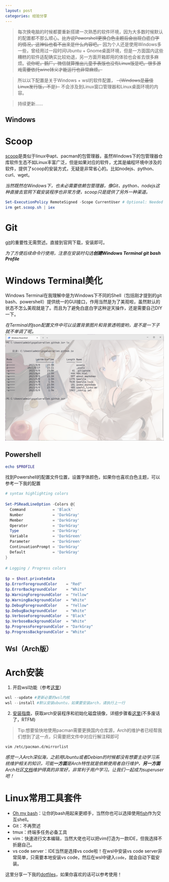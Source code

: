 ```yaml
---
layout: post
categories: 经验分享
---
```

> 每次换电脑的时候都要重新搭建一次熟悉的软件环境，因为大多数时候默认的配置都不那么顺心。~~比方说Powershell更换白色主题后会出现白底白字的情况，这神仙也看不出来是什么内容吧。~~ 因为个人还是使用Windows多一些，曾经用过一段时间Ubuntu + Gnome桌面环境，但是一方面国内这些糟糕的软件适配确实比较劝退，另一方面开箱即用的体验也会省去很多麻烦。~~说你呢，鹅厂，微信就算推出儿童手表版也没有Linux版是吧。很多游戏需要依托wine转义才能运行也非常麻烦。~~ 

> 所以以下配置是关于Windows + wsl的软件配置， ~~（Windows是最佳Linux发行版，不是）~~ 不会涉及到Linux窗口管理器和Linux桌面环境的内容。

> 持续更新……

Windows
---

# Scoop
[scoop](https://scoop.sh/)是类似于linux中apt、pacman的包管理器，虽然Windows下的包管理器仓库软件生态不如Linux丰富广泛，但是如果对应的软件，尤其是编程环境中涉及的软件，提供了scoop的安装方式，无疑是非常省心的。比如nodejs、python、curl、wget。

*当然既然在Windows下，也未必需要依赖包管理器，像Git、python、nodejs这种直接去官网下载安装程序也非常方便，scoop只是提供了另外一种渠道。*

``` Powershell
Set-ExecutionPolicy RemoteSigned -Scope CurrentUser # Optional: Needed to run a remote script the first time
irm get.scoop.sh | iex
```

# Git
[git](https://git-scm.com/)的重要性无需赘述。直接到官网下载，安装即可。

*为了方便后续命令行使用，注意在安装时勾选**创建Windows Terminal  git bash Profile***

# Windows Terminal美化
Windows Terminal在我理解中是为Windows下不同的Shell（包括刚才提到的git bash、powershell）提供统一的GUI接口，作用当然是为了美观啦，虽然默认的状态不怎么美观就是了。而且为了避免白底白字这种逆天操作，还是需要自己DIY一下。

*在Terminal的json配置文件中可以设置背景图片和背景透明度哟，是不是一下子就不单调了呢。*
![](../assets/images/2023-08-18/屏幕截图%202023-08-18%20203343.png)

## Powershell
```Powershell
echo $PROFILE
```
找到Powershell的配置文件位置，设置字体颜色，如果你也喜欢白色主题，可以参考一下我的配置
```Powershell
# syntax highlighting colors

Set-PSReadLineOption -Colors @{
  Command            = 'Black'
  Number             = 'DarkGray'
  Member             = 'DarkGray'
  Operator           = 'DarkGray'
  Type               = 'DarkGray'
  Variable           = 'DarkGreen'
  Parameter          = 'DarkGreen'
  ContinuationPrompt = 'DarkGray'
  Default            = 'DarkGray'
}
 
# Logging / Progress colors
 
$p = $host.privatedata
$p.ErrorForegroundColor    = "Red"
$p.ErrorBackgroundColor    = "White"
$p.WarningForegroundColor  = "Yellow"
$p.WarningBackgroundColor  = "White"
$p.DebugForegroundColor    = "Yellow"
$p.DebugBackgroundColor    = "White"
$p.VerboseForegroundColor  = "Black"
$p.VerboseBackgroundColor  = "White"
$p.ProgressForegroundColor = "DarkGray"
$p.ProgressBackgroundColor = "White"
```



Wsl（Arch版）
---

# Arch安装
1. 开启wsl功能（参考[这里](https://zhuanlan.zhihu.com/p/35801201)）

``` Powershell
wsl --update #更新必要的wsl内核
wsl --install #默认安装ubuntu，如果要安装arch，请执行上一行
```

2. [安装指南](https://github.com/yuk7/ArchWSL/blob/master/i18n/README_zh-cn.md)，获取arch安装程序和初始化磁盘镜像，详细步骤看[这里](https://wsldl-pg.github.io/ArchW-docs/How-to-Setup/)(不多废话了，RTFM)

> Tip:想要愉快地使用pacman需要更换国内仓库源，Arch的维护者已经帮我们想到了这一点，只需要把文件中对应行解注释即可 

``` bash
vim /etc/pacman.d/mirrorlist
```

*感觉一入Arch深似海，之前用Ubuntu或者Debian的时候都没有想要主动学习系统维护相关的知识，可能**一方面**是Arch特性就是依赖使用者自行维护，**另一方面**Arch社区[文档](https://wiki.archlinux.org/)维护得真的非常好，非常利于用户学习。让我们一起成为superuser吧！*

# Linux常用工具套件
- [Oh my bash](https://github.com/ohmybash/oh-my-bash)：让你的bash用起来更顺手，当然你也可以选择使用[fish](https://fishshell.com/)作为交互shell。
- Git：不再赘述
- tmux：终端多任务必备工具
- vim：快速进行文本编辑，当然大佬也可以把vim打造为一款IDE，但我选择不折磨自己。
- vs code server：IDE当然是选择vs code啦！在wsl中安装vs code server非常简单，只需要本地安装vs code，然后在wsl中键入`code`，就会自动下载安装。

这里分享一下我的[dotfiles](https://github.com/yuyalun-allen/dotfiles)，如果你喜欢的话可以参考使用！